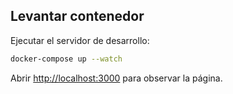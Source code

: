 ## Levantar contenedor
Ejecutar el servidor de desarrollo:
```bash
docker-compose up --watch
```
Abrir [http://localhost:3000](http://localhost:3000) para observar la página.

